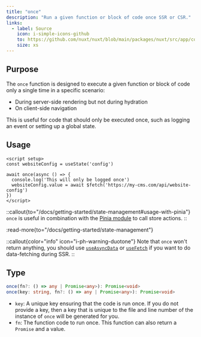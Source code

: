 ```yaml
---
title: "once"
description: "Run a given function or block of code once SSR or CSR."
links:
  - label: Source
    icon: i-simple-icons-github
    to: https://github.com/nuxt/nuxt/blob/main/packages/nuxt/src/app/composables/error.ts
    size: xs
---
```


## Purpose

The `once` function is designed to execute a given function or block of code only a single time in a specific scenario:
- During server-side rendering but not during hydration
- On client-side navigation

This is useful for code that should only be executed once, such as logging an event or setting up a global state.

## Usage

```vue [app.vue]
<script setup>
const websiteConfig = useState('config')

await once(async () => {
  console.log('This will only be logged once')
  websiteConfig.value = await $fetch('https://my-cms.com/api/website-config')
})
</script>
```

::callout{to="/docs/getting-started/state-management#usage-with-pinia"}
`once` is useful in combination with the [Pinia module](/modules/pinia) to call store actions.
::

:read-more{to="/docs/getting-started/state-management"}

::callout{color="info" icon="i-ph-warning-duotone"}
Note that `once` won't return anything, you should use [`useAsyncData`](/docs/api/composables/use-async-data) or [`useFetch`](/docs/api/composables/use-fetch) if you want to do data-fetching during SSR.
::

## Type

```ts
once(fn?: () => any | Promise<any>): Promise<void>
once(key: string, fn?: () => any | Promise<any>): Promise<void>
```

- `key`: A unique key ensuring that the code is run once. If you do not provide a key, then a key that is unique to the file and line number of the instance of `once` will be generated for you.
- `fn`: The function code to run once. This function can also return a `Promise` and a value.

